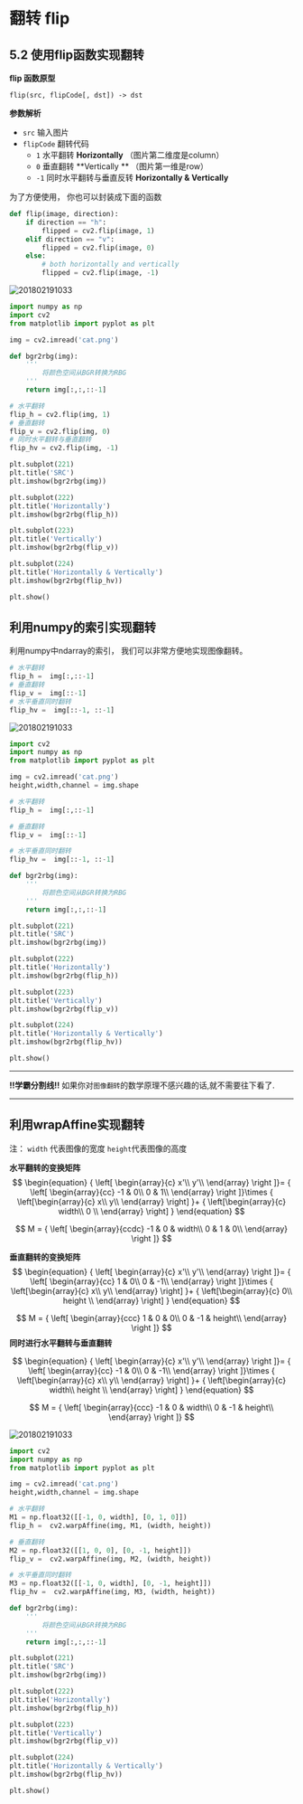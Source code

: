# 翻转 flip

## 5.2 使用flip函数实现翻转

**flip 函数原型**

```
flip(src, flipCode[, dst]) -> dst
```

**参数解析**

* `src` 输入图片
* `flipCode` 翻转代码
  * `1`  水平翻转 **Horizontally**  （图片第二维度是column）
  * `0` 垂直翻转 **Vertically ** （图片第一维是row）
  * `-1` 同时水平翻转与垂直反转   **Horizontally & Vertically** 





为了方便使用， 你也可以封装成下面的函数

```python
def flip(image, direction):
    if direction == "h":
        flipped = cv2.flip(image, 1)
    elif direction == "v":
        flipped = cv2.flip(image, 0)
    else:
        # both horizontally and vertically
        flipped = cv2.flip(image, -1)
```

![201802191033](./image/201802191033.png)

```python
import numpy as np
import cv2
from matplotlib import pyplot as plt

img = cv2.imread('cat.png')

def bgr2rbg(img):
    '''
        将颜色空间从BGR转换为RBG
    '''
    return img[:,:,::-1]

# 水平翻转
flip_h = cv2.flip(img, 1)
# 垂直翻转
flip_v = cv2.flip(img, 0)
# 同时水平翻转与垂直翻转
flip_hv = cv2.flip(img, -1)

plt.subplot(221)
plt.title('SRC')
plt.imshow(bgr2rbg(img))

plt.subplot(222)
plt.title('Horizontally')
plt.imshow(bgr2rbg(flip_h))

plt.subplot(223)
plt.title('Vertically')
plt.imshow(bgr2rbg(flip_v))

plt.subplot(224)
plt.title('Horizontally & Vertically')
plt.imshow(bgr2rbg(flip_hv))

plt.show()
```




## 利用numpy的索引实现翻转

利用numpy中ndarray的索引， 我们可以非常方便地实现图像翻转。

```python
# 水平翻转
flip_h =  img[:,::-1]
# 垂直翻转
flip_v =  img[::-1]
# 水平垂直同时翻转
flip_hv =  img[::-1, ::-1]
```

![201802191033](./image/201802191033.png)

```python
import cv2
import numpy as np
from matplotlib import pyplot as plt

img = cv2.imread('cat.png')
height,width,channel = img.shape

# 水平翻转
flip_h =  img[:,::-1]

# 垂直翻转
flip_v =  img[::-1]

# 水平垂直同时翻转
flip_hv =  img[::-1, ::-1]

def bgr2rbg(img):
    '''
        将颜色空间从BGR转换为RBG
    '''
    return img[:,:,::-1]

plt.subplot(221)
plt.title('SRC')
plt.imshow(bgr2rbg(img))

plt.subplot(222)
plt.title('Horizontally')
plt.imshow(bgr2rbg(flip_h))

plt.subplot(223)
plt.title('Vertically')
plt.imshow(bgr2rbg(flip_v))

plt.subplot(224)
plt.title('Horizontally & Vertically')
plt.imshow(bgr2rbg(flip_hv))

plt.show()
```

------
**!!学霸分割线!!**
如果你对`图像翻转`的数学原理不感兴趣的话,就不需要往下看了.




------

## 利用wrapAffine实现翻转

注： `width` 代表图像的宽度 `height`代表图像的高度

**水平翻转的变换矩阵**
$$
\begin{equation}
{
\left[ \begin{array}{c}
x'\\
y'\\
\end{array} 
\right ]}=
{
\left[ \begin{array}{cc}
-1 & 0\\
0 & 1\\
\end{array}
\right ]}\times
{
  \left[\begin{array}{c}
  x\\
  y\\
  \end{array}
  \right]
}+
{
   \left[\begin{array}{c}
  width\\
  0 \\
  \end{array}
  \right]
}
\end{equation}
$$

$$
M = {
\left[ \begin{array}{ccdc}
-1 & 0 & width\\
0 & 1 & 0\\
\end{array} 
\right ]}
$$


**垂直翻转的变换矩阵**
$$
\begin{equation}
{
\left[ \begin{array}{c}
x'\\
y'\\
\end{array} 
\right ]}=
{
\left[ \begin{array}{cc}
1 & 0\\
0 & -1\\
\end{array}
\right ]}\times
{
  \left[\begin{array}{c}
  x\\
  y\\
  \end{array}
  \right]
}+
{
   \left[\begin{array}{c}
  0\\
  height \\
  \end{array}
  \right]
}
\end{equation}
$$

$$
M = {
\left[ \begin{array}{ccc}
1 & 0 & 0\\
0 & -1 & height\\
\end{array} 
\right ]}
$$
**同时进行水平翻转与垂直翻转**


$$
\begin{equation}
{
\left[ \begin{array}{c}
x'\\
y'\\
\end{array} 
\right ]}=
{
\left[ \begin{array}{cc}
-1 & 0\\
0 & -1\\
\end{array}
\right ]}\times
{
  \left[\begin{array}{c}
  x\\
  y\\
  \end{array}
  \right]
}+
{
   \left[\begin{array}{c}
  width\\
  height \\
  \end{array}
  \right]
}
\end{equation}
$$

$$
M = {
\left[ \begin{array}{ccc}
-1 & 0 & width\\
0 & -1 & height\\
\end{array} 
\right ]}
$$

![201802191033](./image/201802191033.png)

```python
import cv2
import numpy as np
from matplotlib import pyplot as plt

img = cv2.imread('cat.png')
height,width,channel = img.shape

# 水平翻转
M1 = np.float32([[-1, 0, width], [0, 1, 0]])
flip_h =  cv2.warpAffine(img, M1, (width, height))

# 垂直翻转
M2 = np.float32([[1, 0, 0], [0, -1, height]])
flip_v =  cv2.warpAffine(img, M2, (width, height))

# 水平垂直同时翻转
M3 = np.float32([[-1, 0, width], [0, -1, height]])
flip_hv =  cv2.warpAffine(img, M3, (width, height))

def bgr2rbg(img):
    '''
        将颜色空间从BGR转换为RBG
    '''
    return img[:,:,::-1]

plt.subplot(221)
plt.title('SRC')
plt.imshow(bgr2rbg(img))

plt.subplot(222)
plt.title('Horizontally')
plt.imshow(bgr2rbg(flip_h))

plt.subplot(223)
plt.title('Vertically')
plt.imshow(bgr2rbg(flip_v))

plt.subplot(224)
plt.title('Horizontally & Vertically')
plt.imshow(bgr2rbg(flip_hv))

plt.show()
```







